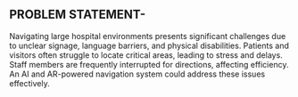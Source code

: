 ## PROBLEM STATEMENT-

Navigating large hospital environments presents significant challenges due to unclear signage, language barriers, and physical disabilities. Patients and visitors often struggle to locate critical areas, leading to stress and delays. Staff members are frequently interrupted for directions, affecting efficiency. An AI and AR-powered navigation system could address these issues effectively.
